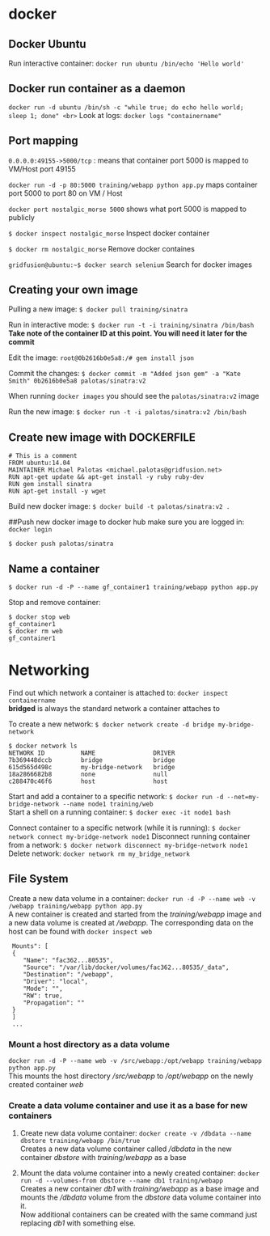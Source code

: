 # docker

## Docker Ubuntu 
Run interactive container: `docker run ubuntu /bin/echo 'Hello world'`

## Docker run container as a daemon 
`docker run -d ubuntu /bin/sh -c "while true; do echo hello world; sleep 1; done" <br>`
Look at logs: `docker logs "containername"` <br>

## Port mapping 
`0.0.0.0:49155->5000/tcp` : means that container port 5000 is mapped to VM/Host port 49155

`docker run -d -p 80:5000 training/webapp python app.py` maps container port 5000 to port 80 on VM / Host 

`docker port nostalgic_morse 5000` shows what port 5000 is mapped to publicly 

`$ docker inspect nostalgic_morse` Inspect docker container 

`$ docker rm nostalgic_morse` Remove docker containes

`gridfusion@ubuntu:~$ docker search selenium` Search for docker images

## Creating your own image
Pulling a new image: `$ docker pull training/sinatra`

Run in interactive mode: `$ docker run -t -i training/sinatra /bin/bash`
**Take note of the container ID at this point. You will need it later for the commit**

Edit the image: `root@0b2616b0e5a8:/# gem install json`

Commit the changes: `$ docker commit -m "Added json gem" -a "Kate Smith" 0b2616b0e5a8 palotas/sinatra:v2`

When running `docker images` you should see the `palotas/sinatra:v2` image

Run the new image: `$ docker run -t -i palotas/sinatra:v2 /bin/bash`

## Create new image with DOCKERFILE
    # This is a comment
    FROM ubuntu:14.04
    MAINTAINER Michael Palotas <michael.palotas@gridfusion.net>  
    RUN apt-get update && apt-get install -y ruby ruby-dev
    RUN gem install sinatra
    RUN apt-get install -y wget
    
Build new docker image: `$ docker build -t palotas/sinatra:v2 .`

##Push new docker image to docker hub
make sure you are logged in: `docker login`

`$ docker push palotas/sinatra`

## Name a container
`$ docker run -d -P --name gf_container1 training/webapp python app.py`

Stop and remove container:

    $ docker stop web
    gf_container1
    $ docker rm web
    gf_container1

# Networking
Find out which network a container is attached to: `docker inspect containername`   
**bridged** is always the standard network a container attaches to   

To create a new network: `$ docker network create -d bridge my-bridge-network`   

    $ docker network ls
    NETWORK ID          NAME                DRIVER
    7b369448dccb        bridge              bridge              
    615d565d498c        my-bridge-network   bridge              
    18a2866682b8        none                null                
    c288470c46f6        host                host
    
Start and add a container to a specific network: `$ docker run -d --net=my-bridge-network --name node1 training/web`   
Start a shell on a running container: `$ docker exec -it node1 bash`   

Connect container to a specific network (while it is running): `$ docker network connect my-bridge-network node1`
Disconnect running container from a network: `$ docker network disconnect my-bridge-network node1`  
Delete network: `docker network rm my_bridge_network`   

## File System 
Create a new data volume in a container: `docker run -d -P --name web -v /webapp training/webapp python app.py`   
A new container is created and started from the *training/webapp* image and a new data volume is created at */webapp*. The corresponding data on the host can be found with `docker inspect web`   

     Mounts": [
     {
        "Name": "fac362...80535",
        "Source": "/var/lib/docker/volumes/fac362...80535/_data",
        "Destination": "/webapp",
        "Driver": "local",
        "Mode": "",
        "RW": true,
        "Propagation": ""
     }
     ]
     ...
     
### Mount a host directory as a data volume
`docker run -d -P --name web -v /src/webapp:/opt/webapp training/webapp python app.py`   
This mounts the host directory */src/webapp* to */opt/webapp* on the newly created container *web*   

### Create a data volume container and use it as a base for new containers 
1. Create new data volume container: `docker create -v /dbdata --name dbstore training/webapp /bin/true`   
Creates a new data volume container called */dbdata* in the new container *dbstore* with *training/webapp* as a base

2. Mount the data volume container into a newly created container: `docker run -d --volumes-from dbstore --name db1 training/webapp`   
Creates a new container *db1* with *training/webapp* as a base image and mounts the */dbdata* volume from the *dbstore* data volume container into it.    
Now additional containers can be created with the same command just replacing *db1* with something else. 

